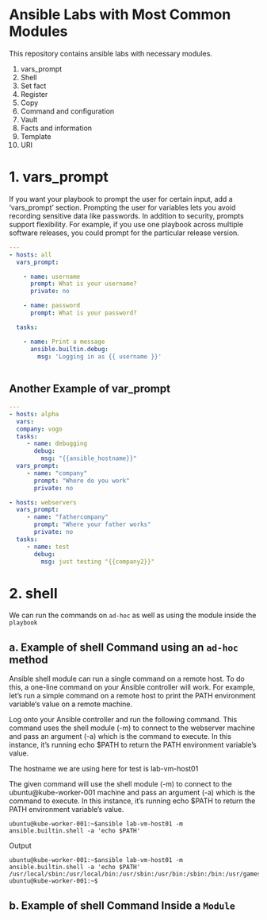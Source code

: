 # Ansible Labs with Most Common Modules

This repository contains ansible labs with necessary modules.

1. vars_prompt
2. Shell
3. Set fact
4. Register
5. Copy
6. Command and configuration
7. Vault
8. Facts and information
9. Template
10. URI




# 1. vars_prompt

If you want your playbook to prompt the user for certain input, add a ‘vars_prompt’ section. Prompting the user for variables lets you avoid recording sensitive data like passwords. In addition to security, prompts support flexibility. For example, if you use one playbook across multiple software releases, you could prompt for the particular release version.

```yml
---
- hosts: all
  vars_prompt:

    - name: username
      prompt: What is your username?
      private: no

    - name: password
      prompt: What is your password?

  tasks:

    - name: Print a message
      ansible.builtin.debug:
        msg: 'Logging in as {{ username }}'
        
```


## Another Example of var_prompt


```yml
---
- hosts: alpha
  vars:
  company: vogo
  tasks:
     - name: debugging
       debug:
         msg: "{{ansible_hostname}}"
  vars_prompt:
     - name: "company"
       prompt: "Where do you work"
       private: no

- hosts: webservers
  vars_prompt:
     - name: "fathercompany"
       prompt: "Where your father works"
       private: no
  tasks:
     - name: test
       debug:
         msg: just testing "{{company2}}"

```




# 2. shell 
We can run the commands on `ad-hoc` as well as using the module inside the `playbook`

## a. Example of shell Command using an `ad-hoc` method

Ansible shell module can run a single command on a remote host. To do this, a one-line command on your Ansible controller will work. For example, let’s run a simple command on a remote host to print the PATH environment variable‘s value on a remote machine.

Log onto your Ansible controller and run the following command. This command uses the shell module (-m) to connect to the webserver machine and pass an argument (-a) which is the command to execute. In this instance, it’s running echo $PATH to return the PATH environment variable’s value.

The hostname we are using here for test is lab-vm-host01  

The given command will use the shell module (-m) to connect to the ubuntu@kube-worker-001 machine and pass an argument (-a) which is the command to execute. 
In this instance, it’s running echo $PATH to return the PATH environment variable’s value.

```
ubuntu@kube-worker-001:~$ansible lab-vm-host01 -m ansible.builtin.shell -a 'echo $PATH' 
```
Output

```
ubuntu@kube-worker-001:~$ansible lab-vm-host01 -m ansible.builtin.shell -a 'echo $PATH' 
/usr/local/sbin:/usr/local/bin:/usr/sbin:/usr/bin:/sbin:/bin:/usr/games:/usr/local/games:/snap/bin
ubuntu@kube-worker-001:~$
```


## b. Example of shell Command Inside a `Module`








